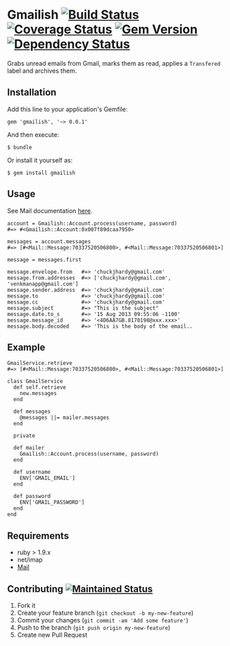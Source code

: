 # Gmailish [![Build Status](https://travis-ci.org/ChuckJHardy/Gmailish.png)](https://travis-ci.org/ChuckJHardy/Gmailish) [![Coverage Status](https://coveralls.io/repos/ChuckJHardy/Gmailish/badge.png?branch=master)](https://coveralls.io/r/ChuckJHardy/Gmailish) [![Gem Version](https://badge.fury.io/rb/gmailish.png)](https://rubygems.org/gems/gmailish) [![Dependency Status](https://gemnasium.com/ChuckJHardy/Gmailish.png)](https://gemnasium.com/ChuckJhardy/Gmailish)

Grabs unread emails from Gmail, marks them as read, applies a `Transfered` label and archives them.

## Installation

Add this line to your application's Gemfile:

    gem 'gmailish', '~> 0.0.1'

And then execute:

    $ bundle

Or install it yourself as:

    $ gem install gmailish

## Usage

See Mail documentation [here](http://github.com/mikel/mail).

	account = Gmailish::Account.process(username, password)
	#=> #<Gmailish::Account:0x007f89dcaa7950>
	
	messages = account.messages
	#=> [#<Mail::Message:70337520506800>, #<Mail::Message:70337520506801>]
	
	message = messages.first

	message.envelope.from   #=> 'chuckjhardy@gmail.com'
	message.from.addresses  #=> ['chuckjhardy@gmail.com', 'venkmanapp@gmail.com']
	message.sender.address  #=> 'chuckjhardy@gmail.com'
	message.to              #=> 'chuckjhardy@gmail.com'
	message.cc              #=> 'chuckjhardy@gmail.com'
	message.subject         #=> "This is the subject"
	message.date.to_s       #=> '15 Aug 2013 09:55:06 -1100'
	message.message_id      #=> '<4D6AA7GB.8170198@xxx.xxx>'
	message.body.decoded    #=> 'This is the body of the email..
	
## Example

	GmailService.retrieve
	#=> [#<Mail::Message:70337520506800>, #<Mail::Message:70337520506801>]

	class GmailService
	  def self.retrieve
	    new.messages
	  end

	  def messages
	    @messages ||= mailer.messages
	  end

	  private

	  def mailer
	    Gmailish::Account.process(username, password)
	  end

	  def username
	    ENV['GMAIL_EMAIL']
	  end

	  def password
	    ENV['GMAIL_PASSWORD']
	  end
	end

## Requirements

* ruby > 1.9.x
* net/imap
* [Mail](http://rubygems.org/gems/mail)

## Contributing [![Maintained Status](http://stillmaintained.com/ChuckJHardy/Gmailish.png)](http://stillmaintained.com/ChuckJHardy/Gmailish)

1. Fork it
2. Create your feature branch (`git checkout -b my-new-feature`)
3. Commit your changes (`git commit -am 'Add some feature'`)
4. Push to the branch (`git push origin my-new-feature`)
5. Create new Pull Request
